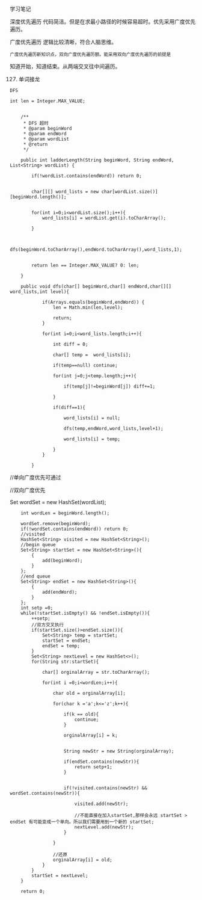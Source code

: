 学习笔记

深度优先遍历
    代码简洁。但是在求最小路径的时候容易超时。优先采用广度优先遍历。
   

广度优先遍历
    逻辑比较清晰，符合人脑思维。
    
    广度优先遍历新知识点，双向广度优先遍历额。能采用双向广度优先遍历的前提是
    
知道开始，知道结束。从两端交叉往中间遍历。
    
    
127. 单词接龙

    DFS
    
    int len = Integer.MAX_VALUE;
    
    
        /**
         * DFS 超时
         * @param beginWord
         * @param endWord
         * @param wordList
         * @return
         */
    
        public int ladderLength(String beginWord, String endWord, List<String> wordList) {
    
            if(!wordList.contains(endWord)) return 0;
    
    
            char[][] word_lists = new char[wordList.size()][beginWord.length()];
    
    
            for(int i=0;i<wordList.size();i++){
                word_lists[i] = wordList.get(i).toCharArray();
    
            }
    
    
            dfs(beginWord.toCharArray(),endWord.toCharArray(),word_lists,1);
    
    
            return len == Integer.MAX_VALUE? 0: len;
    
        }
        
        public void dfs(char[] beginWord,char[] endWord,char[][] word_lists,int level){
        
                if(Arrays.equals(beginWord,endWord)) {
                    len = Math.min(len,level);
        
                    return;
                }
        
                for(int i=0;i<word_lists.length;i++){
        
                    int diff = 0;
        
                    char[] temp =  word_lists[i];
        
                    if(temp==null) continue;
        
                    for(int j=0;j<temp.length;j++){
        
                        if(temp[j]!=beginWord[j]) diff+=1;
        
                    }
        
                    if(diff==1){
        
                        word_lists[i] = null;
        
                        dfs(temp,endWord,word_lists,level+1);
        
                        word_lists[i] = temp;
        
                    }
                }
        
            }
            
            
//单向广度优先可通过


//双向广度优先

Set<String> wordSet = new HashSet<String>(wordList);


        int wordLen = beginWord.length();

        wordSet.remove(beginWord);
        if(!wordSet.contains(endWord)) return 0;
        //visited
        HashSet<String> visited = new HashSet<String>();
        //begin queue
        Set<String> startSet = new HashSet<String>(){
            {
                add(beginWord);
            }
        };
        //end queue
        Set<String> endSet = new HashSet<String>(){
            {
                add(endWord);
            }
        };
        int setp =0;
        while(!startSet.isEmpty() && !endSet.isEmpty()){
            ++setp;
            //双方交叉执行
            if(startSet.size()>endSet.size()){
                Set<String> temp = startSet;
                startSet = endSet;
                endSet = temp;
            }
            Set<String> nextLevel = new HashSet<>();
            for(String str:startSet){

                char[] orginalArray = str.toCharArray();

                for(int i =0;i<wordLen;i++){

                    char old = orginalArray[i];

                    for(char k ='a';k<='z';k++){

                        if(k == old){
                            continue;
                        }

                        orginalArray[i] = k;


                        String newStr = new String(orginalArray);

                        if(endSet.contains(newStr)){
                            return setp+1;
                        }


                        if(!visited.contains(newStr) && wordSet.contains(newStr)){

                            visited.add(newStr);

                            //不能直接在加入startSet,那样会永远 startSet > endSet 有可能变成一个单向。所以我们需要用到一个新的 startSet;
                            nextLevel.add(newStr);
                        }

                    }

                    //还原
                    orginalArray[i] = old;
                }
            }
            startSet = nextLevel;
        }

        return 0;
    